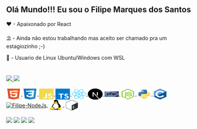 ## Olá Mundo!!! Eu sou o Filipe Marques dos Santos

❤ - Apaixonado por React

⛱ - Ainda não estou trabalhando mas aceito ser chamado pra um estagiozinho ;-)

🐧 - Usuario de Linux Ubuntu/Windows com WSL 
 #
 <div>
  <a href="https://github.com/Filipe-Santos17">
  <img height="180em" src="https://github-readme-stats.vercel.app/api?username=Filipe-Santos17&show_icons=true&theme=dark&include_all_commits=true&count_private=true"/>
  <img height="180em" src="https://github-readme-stats.vercel.app/api/top-langs/?username=Filipe-Santos17&layout=compact&langs_count=7&theme=dark"/>
</div>
 
<div style="display: inline_block"><br>
  <img align="center" alt="Filipe-HTML" height="30" width="40" src="https://raw.githubusercontent.com/devicons/devicon/master/icons/html5/html5-original.svg">
  <img align="center" alt="Filipe-CSS" height="30" width="40" src="https://raw.githubusercontent.com/devicons/devicon/master/icons/css3/css3-original.svg">
  <img align="center" alt="Filipe-Js" height="30" width="40" src="https://raw.githubusercontent.com/devicons/devicon/master/icons/javascript/javascript-plain.svg">
  <img align="center" alt="Filipe-Ts" height="30" width="40" src="https://raw.githubusercontent.com/devicons/devicon/master/icons/typescript/typescript-plain.svg">
  <img align="center" alt="Filipe-React" height="30" width="40" src="https://raw.githubusercontent.com/devicons/devicon/master/icons/react/react-original.svg">
  <img align="center" alt="Filipe-NextJs" height="30" width="40" src="https://raw.githubusercontent.com/devicons/devicon/master/icons/nextjs/nextjs-original.svg">
  <img align="center" alt="Filipe-PHP" height="30" width="40" src="https://raw.githubusercontent.com/devicons/devicon/master/icons/php/php-original.svg">
  <img align="center" alt="Filipe-NodeJs" height="30" width="40" src="https://raw.githubusercontent.com/devicons/devicon/master/icons/nodejs/nodejs-original.svg">
 <img align="center" alt="Filipe-NodeJs" height="30" width="40" src="https://raw.githubusercontent.com/devicons/devicon/master/icons/python/python-original.svg">
  <img align="center" alt="Filipe-NodeJs" height="30" width="40" src="https://raw.githubusercontent.com/devicons/devicon/master/icons/c/c-original.svg">
  <img align="center" alt="Filipe-NodeJs" height="30" width="40" src="https://raw.githubusercontent.com/devicons/devicon/master/icons/c#/c#-original.svg">
  <img align="center" alt="Filipe-Ubuntu" height="30" width="40" src="https://raw.githubusercontent.com/devicons/devicon/master/icons/linux/linux-original.svg">
  <img align="center" alt="Filipe-Bash" height="30" width="40" src="https://raw.githubusercontent.com/devicons/devicon/master/icons/bash/bash-original.svg">
 </div><br>
  
 <div> 
  <a href="https://www.youtube.com/channel/UCaEfgUzXHpFXORka1tXLrpw" target="_blank"><img src="https://img.shields.io/badge/YouTube-FF0000?style=for-the-badge&logo=youtube&logoColor=white" target="_blank"></a>
  <a href="https://www.instagram.com/filipemarquesdos/" target="_blank"><img src="https://img.shields.io/badge/-Instagram-%23E4405F?style=for-the-badge&logo=instagram&logoColor=white" target="_blank"></a>
  <a href = "mailto:filipemarx25@gmail.com"><img src="https://img.shields.io/badge/-Gmail-%23333?style=for-the-badge&logo=gmail&logoColor=white" target="_blank"></a>
  <a href="https://www.linkedin.com/in/filipe-marques-5761741b4/" target="_blank"><img src="https://img.shields.io/badge/-LinkedIn-%230077B5?style=for-the-badge&logo=linkedin&logoColor=white" target="_blank"></a> 
</div>

